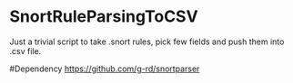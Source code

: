 # SnortRuleParsingToCSV
Just a trivial script to take .snort rules, pick few fields and push them into .csv file.

#Dependency
https://github.com/g-rd/snortparser
